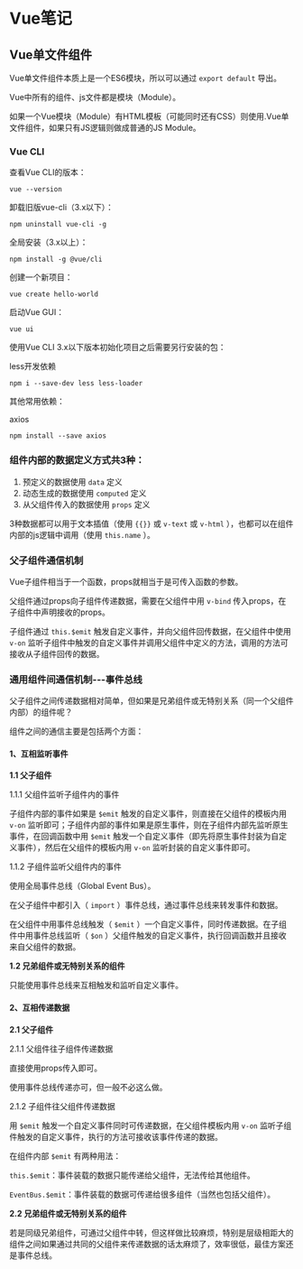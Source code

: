 # Vue笔记

## Vue单文件组件

Vue单文件组件本质上是一个ES6模块，所以可以通过 `export default` 导出。

Vue中所有的组件、js文件都是模块（Module）。

如果一个Vue模块（Module）有HTML模板（可能同时还有CSS）则使用.Vue单文件组件，如果只有JS逻辑则做成普通的JS Module。

### Vue CLI

查看Vue CLI的版本：

`vue --version`

卸载旧版vue-cli（3.x以下）：

`npm uninstall vue-cli -g`

全局安装（3.x以上）：

`npm install -g @vue/cli`

创建一个新项目：

`vue create hello-world`

启动Vue GUI：

`vue ui`

使用Vue CLI 3.x以下版本初始化项目之后需要另行安装的包：

less开发依赖

`npm i --save-dev less less-loader`

其他常用依赖：

axios

`npm install --save axios`


### 组件内部的数据定义方式共3种：

1. 预定义的数据使用 `data` 定义
2. 动态生成的数据使用 `computed` 定义
3. 从父组件传入的数据使用 `props` 定义

3种数据都可以用于文本插值（使用 `{{}}` 或 `v-text` 或 `v-html` ），也都可以在组件内部的js逻辑中调用（使用 `this.name` ）。

### 父子组件通信机制

Vue子组件相当于一个函数，props就相当于是可传入函数的参数。

父组件通过props向子组件传递数据，需要在父组件中用 `v-bind` 传入props，在子组件中声明接收的props。

子组件通过 `this.$emit` 触发自定义事件，并向父组件回传数据，在父组件中使用 `v-on` 监听子组件中触发的自定义事件并调用父组件中定义的方法，调用的方法可接收从子组件回传的数据。

### 通用组件间通信机制---事件总线

父子组件之间传递数据相对简单，但如果是兄弟组件或无特别关系（同一个父组件内部）的组件呢？

组件之间的通信主要是包括两个方面：

#### 1、互相监听事件

**1.1 父子组件**

1.1.1 父组件监听子组件内的事件

子组件内部的事件如果是 `$emit` 触发的自定义事件，则直接在父组件的模板内用 `v-on`
监听即可；子组件内部的事件如果是原生事件，则在子组件内部先监听原生事件，在回调函数中用 `$emit` 触发一个自定义事件（即先将原生事件封装为自定义事件），然后在父组件的模板内用 `v-on` 监听封装的自定义事件即可。

1.1.2 子组件监听父组件内的事件

使用全局事件总线（Global Event Bus）。

在父子组件中都引入（ `import` ）事件总线，通过事件总线来转发事件和数据。

在父组件中用事件总线触发（ `$emit` ）一个自定义事件，同时传递数据。在子组件中用事件总线监听（ `$on` ）父组件触发的自定义事件，执行回调函数并且接收来自父组件的数据。

**1.2 兄弟组件或无特别关系的组件**

只能使用事件总线来互相触发和监听自定义事件。

#### 2、互相传递数据

**2.1 父子组件**

2.1.1 父组件往子组件传递数据

直接使用props传入即可。

使用事件总线传递亦可，但一般不必这么做。

2.1.2 子组件往父组件传递数据

用 `$emit` 触发一个自定义事件同时可传递数据，在父组件模板内用 `v-on` 监听子组件触发的自定义事件，执行的方法可接收该事件传递的数据。

在组件内部 `$emit` 有两种用法：

`this.$emit`：事件装载的数据只能传递给父组件，无法传给其他组件。

`EventBus.$emit`：事件装载的数据可传递给很多组件（当然也包括父组件）。

**2.2 兄弟组件或无特别关系的组件**

若是同级兄弟组件，可通过父组件中转，但这样做比较麻烦，特别是层级相距大的组件之间如果通过共同的父组件来传递数据的话太麻烦了，效率很低，最佳方案还是事件总线。

